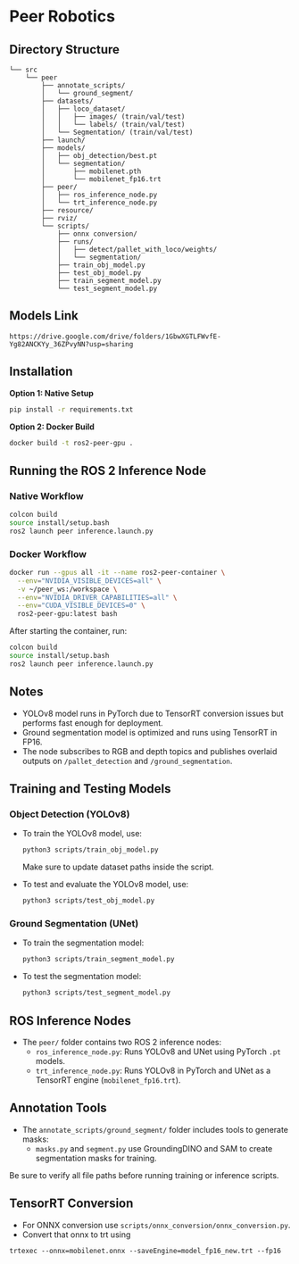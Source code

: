 # Peer Robotics 

## Directory Structure
```
└── src
    └── peer
        ├── annotate_scripts/
        │   └── ground_segment/
        ├── datasets/
        │   ├── loco_dataset/
        │   │   ├── images/ (train/val/test)
        │   │   └── labels/ (train/val/test)
        │   └── Segmentation/ (train/val/test)
        ├── launch/
        ├── models/
        │   ├── obj_detection/best.pt
        │   └── segmentation/
        │       ├── mobilenet.pth
        │       └── mobilenet_fp16.trt
        ├── peer/
        │   ├── ros_inference_node.py
        │   └── trt_inference_node.py
        ├── resource/
        ├── rviz/
        └── scripts/
            ├── onnx conversion/
            ├── runs/
            │   ├── detect/pallet_with_loco/weights/
            │   └── segmentation/
            ├── train_obj_model.py
            ├── test_obj_model.py
            ├── train_segment_model.py
            └── test_segment_model.py

```
## Models Link

```
https://drive.google.com/drive/folders/1GbwXGTLFWvfE-Yg82ANCKYy_36ZPvyNN?usp=sharing
```

## Installation

**Option 1: Native Setup**
```bash
pip install -r requirements.txt
```

**Option 2: Docker Build**
```bash
docker build -t ros2-peer-gpu .
```

## Running the ROS 2 Inference Node

### Native Workflow
```bash
colcon build
source install/setup.bash
ros2 launch peer inference.launch.py
```

### Docker Workflow
```bash
docker run --gpus all -it --name ros2-peer-container \
  --env="NVIDIA_VISIBLE_DEVICES=all" \
  -v ~/peer_ws:/workspace \
  --env="NVIDIA_DRIVER_CAPABILITIES=all" \
  --env="CUDA_VISIBLE_DEVICES=0" \
  ros2-peer-gpu:latest bash

```

After starting the container, run:
```bash
colcon build
source install/setup.bash
ros2 launch peer inference.launch.py
```

## Notes
- YOLOv8 model runs in PyTorch due to TensorRT conversion issues but performs fast enough for deployment.
- Ground segmentation model is optimized and runs using TensorRT in FP16.
- The node subscribes to RGB and depth topics and publishes overlaid outputs on `/pallet_detection` and `/ground_segmentation`.

## Training and Testing Models

### Object Detection (YOLOv8)
- To train the YOLOv8 model, use:
  ```bash
  python3 scripts/train_obj_model.py
  ```
  Make sure to update dataset paths inside the script.

- To test and evaluate the YOLOv8 model, use:
  ```bash
  python3 scripts/test_obj_model.py
  ```

### Ground Segmentation (UNet)
- To train the segmentation model:
  ```bash
  python3 scripts/train_segment_model.py
  ```

- To test the segmentation model:
  ```bash
  python3 scripts/test_segment_model.py
  ```

## ROS Inference Nodes

- The `peer/` folder contains two ROS 2 inference nodes:
  - `ros_inference_node.py`: Runs YOLOv8 and UNet using PyTorch `.pt` models.
  - `trt_inference_node.py`: Runs YOLOv8 in PyTorch and UNet as a TensorRT engine (`mobilenet_fp16.trt`).

## Annotation Tools

- The `annotate_scripts/ground_segment/` folder includes tools to generate masks:
  - `masks.py` and `segment.py` use GroundingDINO and SAM to create segmentation masks for training.

Be sure to verify all file paths before running training or inference scripts.

## TensorRT Conversion

- For ONNX conversion use `scripts/onnx_conversion/onnx_conversion.py`.
- Convert that onnx to trt using 
```
trtexec --onnx=mobilenet.onnx --saveEngine=model_fp16_new.trt --fp16
```